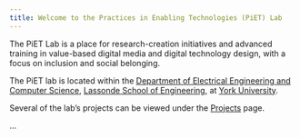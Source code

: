 ```yaml
---
title: Welcome to the Practices in Enabling Technologies (PiET) Lab
---
```

The PiET Lab is a place for research-creation initiatives and advanced training in value-based digital media and digital technology design, with a focus on inclusion and social belonging.

The PiET lab is located within the [Department of Electrical Engineering and Computer Science](https://lassonde.yorku.ca/eecs/), [Lassonde School of Engineering](https://lassonde.yorku.ca/), at [York University](https://www.yorku.ca/).

Several of the lab’s projects can be viewed under the [Projects](https://piet.apps01.yorku.ca/projects-pods-version/) page.

...